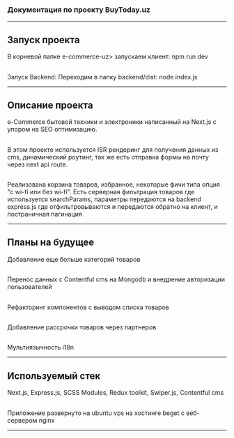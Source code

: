 ### Документация по проекту BuyToday.uz

---

## Запуск проекта

В корневой папке e-commerce-uz> запускаем клиент: npm run dev

##

Запуск Backend: Переходим в папку backend/dist: node index.js

---

## Описание проекта

e-Commerce бытовой техники и электроники написанный на Next.js с упором на SEO оптимизацию.

##

В этом проекте используется ISR рендеринг для получения данных из cms, динамический роутинг, так же есть отправка формы на почту через next api route.

##

Реализована корзина товаров, избранное, некоторые фичи типа опция "с wi-fi или без wi-fi". Есть серверная фильтрация товаров где используется searchParams, параметры передаются на backend express.js где отфильтровываются и передаются обратно на клиент, и постраничная пагинация

---

## Планы на будущее

Добавление еще больше категорий товаров

##

Перенос данных с Contentful cms на Mongodb и внедрение авторизации пользователей

##

Рефакторинг компонентов с выводом списка товаров

##

Добавление рассрочки товаров через партнеров

##

Мультиязычность i18n

---

## Используемый стек

Next.js, Express.js, SCSS Modules, Redux toolkit, Swiper.js, Contentful cms

##

Приложение развернуто на ubuntu vps на хостинге beget с веб-сервером nginx

---
